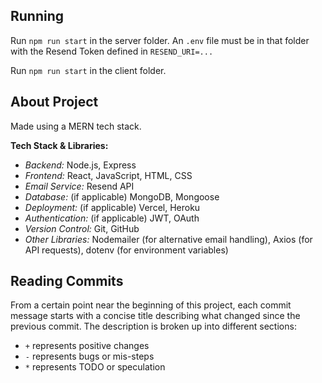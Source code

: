 ## Running
Run `npm run start` in the server folder. An `.env` file must be in that folder with the Resend Token defined in `RESEND_URI=...`

Run `npm run start` in the client folder.

## About Project
Made using a MERN tech stack.

**Tech Stack & Libraries:**
- *Backend:* Node.js, Express
- *Frontend:* React, JavaScript, HTML, CSS
- *Email Service:* Resend API
- *Database:* (if applicable) MongoDB, Mongoose
- *Deployment:* (if applicable) Vercel, Heroku
- *Authentication:* (if applicable) JWT, OAuth
- *Version Control:* Git, GitHub
- *Other Libraries:* Nodemailer (for alternative email handling), Axios (for API requests), dotenv (for environment variables)

## Reading Commits
From a certain point near the beginning of this project, each commit message starts with a concise title describing what changed since the previous commit. The description is broken up into different sections:
- `+` represents positive changes
- `-` represents bugs or mis-steps
- `*` represents TODO or speculation